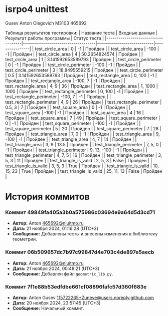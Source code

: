 # isrpo4 unittest

Gusev Anton Olegovich M3103 465692

Таблица результатов тестировки:
| Название теста                     | Входные данные                     | Результат работы программы | Статус теста  |
|------------------------------------|------------------------------------|----------------------------|----------------|
| test_circle_area                   | 0                                  | -1                         | Пройден        |
| test_circle_area                   | -100                               | -1                         | Пройден        |
| test_circle_area                   | 4                                  | 50.2654824574              | Пройден        |
| test_circle_area                   | 1                                  | 3.141592653589793          | Пройден        |
| test_circle_perimeter              | 0                                  | -1                         | Пройден        |
| test_circle_perimeter              | -100                               | -1                         | Пройден        |
| test_circle_perimeter              | 3                                  | 18.8495559215              | Пройден        |
| test_circle_perimeter              | 0.5                                | 3.141592653589793          | Пройден        |
| test_rectangle_area                | 0, 100                             | -1                         | Пройден        |
| test_rectangle_area                | -100, 7                           | -1                         | Пройден        |
| test_rectangle_area                | 4, 9                               | 36                         | Пройден        |
| test_rectangle_area                | 1, 1000                            | 1000                       | Пройден        |
| test_rectangle_perimeter           | 0, 100                             | -1                         | Пройден        |
| test_rectangle_perimeter           | -100, 7                           | -1                         | Пройден        |
| test_rectangle_perimeter           | 4, 9                               | 26                         | Пройден        |
| test_rectangle_perimeter           | 0.5, 3                             | 7                          | Пройден        |
| test_square_area                   | 0                                  | -1                         | Пройден        |
| test_square_area                   | -100                               | -1                         | Пройден        |
| test_square_area                   | 4                                  | 16                         | Пройден        |
| test_square_area                   | 7                                  | 49                         | Пройден        |
| test_square_perimeter              | 0                                  | -1                         | Пройден        |
| test_square_perimeter              | -100                               | -1                         | Пройден        |
| test_square_perimeter              | 5                                  | 20                         | Пройден        |
| test_square_perimeter              | 7                                  | 28                         | Пройден        |
| test_triangle_area                 | 7, 0                               | -1                         | Пройден        |
| test_triangle_area                 | 9, -100                            | -1                         | Пройден        |
| test_triangle_area                 | 4, 7                               | 14                         | Пройден        |
| test_triangle_area                 | 3, 9                               | 13.5                       | Пройден        |
| test_triangle_perimeter            | 7, 5, 0                            | -1                         | Пройден        |
| test_triangle_perimeter            | 9, 13, -100                        | -1                         | Пройден        |
| test_triangle_perimeter            | 4, 7, 5                            | 16                         | Пройден        |
| test_triangle_perimeter            | 3, 5, 3                            | 11                         | Пройден        |
| test_triangle_is_valid             | 2, 5, 3                            | False                      | Пройден        |
| test_triangle_is_valid             | 3, 5, 3                            | True                       | Пройден        |
| test_triangle_is_valid             | 10, 15, 23                         | True                       | Пройден        |
| test_triangle_is_valid             | 25, 11, 13                         | False                      | Пройден        |
# История коммитов

### Коммит 49849fa405a3b0a575986c03694e9a64d5d3cd71
- **Автор:** Anton <465692@niuitmo.ru>
- **Дата:** 21 ноября 2024, 01:16:28 (UTC+3)
- **Сообщение:** Добавлены тесты и внесены изменения в библиотеку геометрии.

### Коммит 06b509657dc7b97c99847d4e703c4de897e5aecb
- **Автор:** Anton <465692@niuitmo.ru>
- **Дата:** 21 ноября 2024, 00:48:21 (UTC+3)
- **Сообщение:** Добавлен файл `geometric_lib.py`.

### Коммит 7f1e88b53edfdbe661cf08896fafc57d360f683e
- **Автор:** Anton Gusev <115722265+Zuneve@users.noreply.github.com>
- **Дата:** 20 ноября 2024, 23:57:45 (UTC+3)
- **Сообщение:** Начальный коммит.

